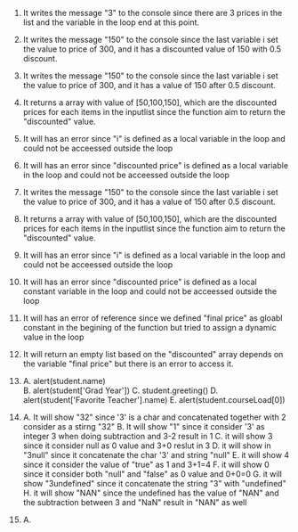 1. It writes the message "3" to the console since there are 3 prices in the list and the variable in the loop end at this point.
2. It writes the message "150" to the console since the last variable i set the value to price of 300, and it has a discounted value of 150 with 0.5 discount.
3. It writes the message "150" to the console since the last variable i set the value to price of 300, and it has a value of 150 after 0.5 discount.
4. It returns a array with value of [50,100,150], which are the discounted prices for each items in the inputlist since the function aim to return the "discounted" value.
5. It will has an error since "i" is defined as a local variable in the loop and could not be acceessed outside the loop
6. It will has an error since "discounted price" is defined as a local variable in the loop and could not be acceessed outside the loop
7. It writes the message "150" to the console since the last variable i set the value to price of 300, and it has a value of 150 after 0.5 discount.
8. It returns a array with value of [50,100,150], which are the discounted prices for each items in the inputlist since the function aim to return the "discounted" value.
9. It will has an error since "i" is defined as a local variable in the loop and could not be acceessed outside the loop
10. It will has an error since "discounted price" is defined as a local constant variable in the loop and could not be acceessed outside the loop
11. It will has an error of reference since we defined "final price" as gloabl constant in the begining of the function but tried to assign a dynamic value in the loop
12. It will return an empty list  based on the "discounted" array depends on the variable "final price" but there is an error to access it. 
13. A. alert(student.name)\
    B. alert(student['Grad Year'])
    C. student.greeting()
    D. alert(student['Favorite Teacher'].name)
    E. alert(student.courseLoad[0])
    
14. A. It will show "32" since '3' is a char and concatenated together with 2 consider as a stirng "32"
    B. It will show "1" since it consider '3' as integer 3 when doing subtraction and 3-2 result in 1
    C. it will show 3 since it consider null as 0 value and 3+0 reslut in 3
    D. it will show in "3null" since it concatenate the char '3' and string "null"
    E. it will show 4 since it consider the value of "true" as 1 and 3+1=4
    F. it will show 0 since it consider both "null" and "false" as 0 value and 0+0=0
    G. it will show "3undefined" since it concatenate the string "3" with "undefined" 
    H. it will show "NAN" since the undefined has the value of "NAN" and the subtraction between 3 and "NaN" result in "NAN" as well
    
15. A. 
